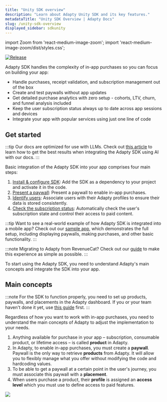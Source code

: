 ```yaml
---
title: "Unity SDK overview"
description: "Learn about Adapty Unity SDK and its key features."
metadataTitle: "Unity SDK Overview | Adapty Docs"
slug: /unity-sdk-overview
displayed_sidebar: sdkunity
---
```


import Zoom from 'react-medium-image-zoom';
import 'react-medium-image-zoom/dist/styles.css';

[![Release](https://img.shields.io/github/v/release/adaptyteam/AdaptySDK-Unity.svg?style=flat&logo=unity)](https://github.com/adaptyteam/AdaptySDK-Unity/releases)

Adapty SDK handles the complexity of in-app purchases so you can focus on building your app:

- Handle purchases, receipt validation, and subscription management out of the box
- Create and test paywalls without app updates
- Get detailed purchase analytics with zero setup - cohorts, LTV, churn, and funnel analysis included
- Keep the user subscription status always up to date across app sessions and devices
- Integrate your app with popular services using just one line of code

## Get started

:::tip
Our docs are optimized for use with LLMs. Check out [this article](adapty-cursor-unity.md) to learn how to get the best results when integrating the Adapty SDK using AI with our docs.
:::

Basic integration of the Adapty SDK into your app comprises four main steps:

1. [Install & configure SDK](sdk-installation-unity.md): Add the SDK as a dependency to your project and activate it in the code.
2. [Present a paywall](unity-quickstart-paywalls.md): Present a paywall to enable in-app purchases.
3. [Identify users](unity-quickstart-identify.md): Associate users with their Adapty profiles to ensure their data is stored consistently.
4. [Check the subscription status](unity-check-subscription-status.md): Automatically check the user's subscription state and control their access to paid content.

:::tip
Want to see a real-world example of how Adapty SDK is integrated into a mobile app? Check out our [sample app](https://github.com/adaptyteam/AdaptySDK-Unity), which demonstrates the full setup, including displaying paywalls, making purchases, and other basic functionality.
:::

:::note
Migrating to Adapty from RevenueCat? Check out our [guide](migration-from-revenuecat.md) to make this experience as simple as possible.
:::


To start using the Adapty SDK, you need to understand Adapty's main concepts and integrate the SDK into your app.

## Main concepts

:::note
For the SDK to function properly, you need to set up products, paywalls, and placements in the Adapty dashboard. If you or your team haven't done it yet, use [this guide](quickstart.md) first.
:::

Regardless of how you want to work with in-app purchases, you need to understand the main concepts of Adapty to adjust the implementation to your needs.

1. Anything available for purchase in your app – subscription, consumable product, or lifetime access – is called **product** in Adapty.
2. In Adapty, to enable in-app purchases, you must create a **paywall**. Paywall is the only way to retrieve **products** from Adapty.
   It will allow you to flexibly manage what you offer without modifying the code and hardcoding values.
3. To be able to get a paywall at a certain point in the user's journey, you must associate this paywall with a **placement**.
4. When users purchase a product, their **profile** is assigned an **access level** which you must use to define access to paid features.

<Zoom>
  <img src={require('./img/sdk-overview.webp').default}
  style={{
    border: '1px solid #727272', /* border width and color */
    width: '700px', /* image width */
    display: 'block', /* for alignment */
    margin: '0 auto' /* center alignment */
  }}
/>
</Zoom>